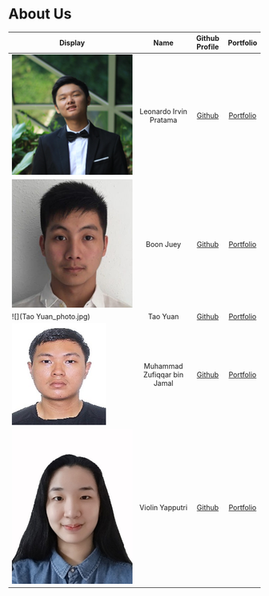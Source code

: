 # About Us

Display | Name | Github Profile | Portfolio 
--------|:----:|:--------------:|:---------:
![](irvin.jpg) | Leonardo Irvin Pratama | [Github](https://github.com/L-Irvin) | [Portfolio](docs/team/leonardoirvinpratama.md)
![](Koh%20Boon%20Juey.jpg) | Boon Juey | [Github](https://github.com/boonjuey) | [Portfolio](docs/team/johndoe.md)
![](Tao Yuan_photo.jpg) | Tao Yuan | [Github](https://github.com/Tyuanyuan) | [Portfolio](team/tyuanyuan.md)
![](zufiqqar.jpg) | Muhammad Zufiqqar bin Jamal | [Github](https://github.com/Zufiqqar) | [Portfolio](docs/team/zufiqqar.md)
![](violin.jpg) | Violin Yapputri | [Github](https://github.com/violinyap) | [Portfolio](docs/team/violinyap.md)
